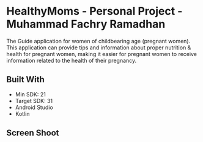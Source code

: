 # HealthyMoms - Personal Project - Muhammad Fachry Ramadhan
The Guide application for women of childbearing age (pregnant women). This application can provide tips and information about proper 
nutrition & health for pregnant women, making it easier for pregnant women to receive information related to the health of their pregnancy.

## Built With
* Min SDK: 21
* Target SDK: 31
* Android Studio
* Kotlin

## Screen Shoot

